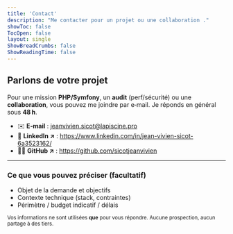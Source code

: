 ```yaml
---
title: 'Contact'
description: "Me contacter pour un projet ou une collaboration ."
showToc: false
TocOpen: false
layout: single
ShowBreadCrumbs: false
ShowReadingTime: false
---
```


## Parlons de votre projet

Pour une mission **PHP/Symfony**, un **audit** (perf/sécurité) ou une **collaboration**,
vous pouvez me joindre par e‑mail. Je réponds en général sous **48 h**.
- ✉️ **E‑mail** : [jeanvivien.sicot@lapiscine.pro](mailto:jeanvivien.sicot@lapiscine.pro?subject=Contact%20depuis%20le%20site%20AWSD&body=Bonjour%20Jean‑Vivien%2C%0A%0AJe%20vous%20contacte%20%C3%A0%20propos%20de%20...%0AContexte%20technique%20%3A%20...%0AD%C3%A9lais%20%2F%20budget%20indicatif%20%3A%20...%0A%0AMerci%2C)
- 💼 **LinkedIn ↗** : <https://www.linkedin.com/in/jean-vivien-sicot-6a3523162/>
- 🧑‍💻 **GitHub ↗** : <https://github.com/sicotjeanvivien>
  
---

### Ce que vous pouvez préciser (facultatif)
- Objet de la demande et objectifs
- Contexte technique (stack, contraintes)
- Périmètre / budget indicatif / délais

<small>Vos informations ne sont utilisées **que** pour vous répondre. Aucune prospection, aucun partage à des tiers.</small>
